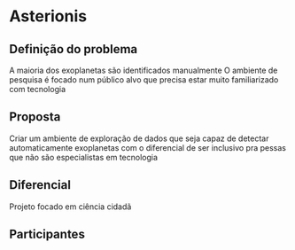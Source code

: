 # Asterionis
## Definição do problema

A maioria dos exoplanetas são identificados manualmente
O ambiente de pesquisa é focado num público alvo que precisa estar muito familiarizado com tecnologia

## Proposta
Criar um ambiente de exploração de dados que seja capaz de detectar automaticamente exoplanetas com o diferencial de ser inclusivo pra pessas que não são especialistas em tecnologia

## Diferencial
Projeto focado em ciência cidadã

## Participantes


